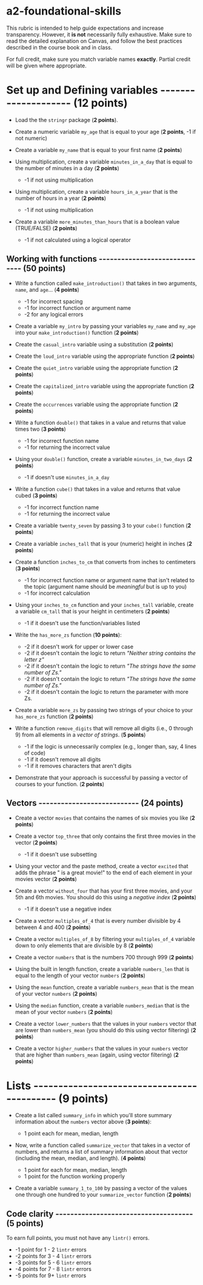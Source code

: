 # a2-foundational-skills
This rubric is intended to help guide expectations and increase transparency. However, it **is not** necessarily fully exhaustive. Make sure to read the detailed explanation on Canvas, and follow the best practices described in the course book and in class.

For full credit, make sure you match variable names **exactly**. Partial credit will be given where appropriate. 

# Set up and Defining variables -------------------- (**12 points**)
- Load the the `stringr` package (**2 points**).

- Create a numeric variable `my_age` that is equal to your age (**2 points**, -1 if not numeric)

- Create a variable `my_name` that is equal to your first name (**2 points**)

- Using multiplication, create a variable `minutes_in_a_day` that is equal to the number of minutes in a day (**2 points**)
    - -1 if not using multiplication
    
- Using multiplication, create a variable `hours_in_a_year` that is the number of hours in a year (**2 points**)
    - -1 if not using multiplication

- Create a variable `more_minutes_than_hours` that is a boolean value (TRUE/FALSE) (**2 points**)
    - -1 if not calculated using a logical operator

## Working with functions ------------------------------ (**50 points**)

- Write a function called `make_introduction()` that takes in two arguments, `name`, and `age`... (**4 points**)
  - -1 for incorrect spacing
  - -1 for incorrect function or argument name
  - -2 for any logical errors

- Create a variable `my_intro` by passing your variables `my_name` and `my_age` into your `make_introduction()` function (**2 points**)


- Create the `casual_intro` variable using a substitution (**2 points**)

- Create the `loud_intro` variable using the appropriate function (**2 points**)

- Create the `quiet_intro` variable using the appropriate function (**2 points**)

- Create the `capitalized_intro` variable using the appropriate function (**2 points**)

- Create the `occurrences` variable using the appropriate function (**2 points**)

- Write a function `double()` that takes in a value and returns that value times two (**3 points**)
    - -1 for incorrect function name
    - -1 for returning the incorrect value

- Using your `double()` function, create a variable `minutes_in_two_days` (**2 points**)
  - -1 if doesn't use `minutes_in_a_day`


- Write a function `cube()` that takes in a value and returns that value cubed (**3 points**)
    - -1 for incorrect function name
    - -1 for returning the incorrect value

- Create a variable `twenty_seven` by passing 3 to your `cube()` function (**2 points**)

- Create a variable `inches_tall` that is your (numeric) height in inches (**2 points**)

- Create a function `inches_to_cm` that converts from inches to centimeters (**3 points**)
  - -1 for incorrect function name or argument name that isn't related to the topic (argument name should be _meaningful_ but is up to you)
  - -1 for incorrect calculation

- Using your `inches_to_cm` function and your `inches_tall` variable, create a variable `cm_tall` that is your height in centimeters (**2 points**)
  - -1 if it doesn't use the function/variables listed

- Write the `has_more_zs` function (**10 points**):
  - -2 if it doesn't work for upper or lower case
  - -2 if it doesn't contain the logic to return _"Neither string contains the letter z"_
  - -2 if it doesn't contain the logic to return _"The strings have the same number of Zs."_
  - -2 if it doesn't contain the logic to return _"The strings have the same number of Zs."_
  - -2 if it doesn't contain the logic to return the parameter with more Zs.

- Create a variable `more_zs` by passing two strings of your choice to your `has_more_zs` function (**2 points**)

- Write a function `remove_digits` that will remove all digits (i.e., 0 through 9) from all elements in a *vector of strings*. (**5 points**)
  - -1 if the logic is unnecessarily complex (e.g., longer than, say, 4 lines of code)
  - -1 if it doesn't remove all digits
  - -1 if it removes characters that aren't digits

- Demonstrate that your approach is successful by passing a vector of courses to your function. (**2 points**)

## Vectors --------------------------- (**24 points**)

- Create a vector `movies` that contains the names of six movies you like (**2 points**)

- Create a vector `top_three` that only contains the first three movies in the vector (**2 points**) 
  - -1 if it doesn't use subsetting

- Using your vector and the paste method, create a vector `excited` that adds the phrase " is a great movie!" to the end of each element in your movies vector (**2 points**)

- Create a vector `without_four` that has your first three movies, and your 5th and 6th movies. You should do this using a _negative index_ (**2 points**)
  - -1 if it doesn't use a negative index

- Create a vector `multiples_of_4` that is every number divisible by 4 between 4 and 400 (**2 points**)

- Create a vector `multiples_of_8` by filtering your `multiples_of_4` variable down to only elements that are divisible by 8 (**2 points**)


- Create a vector `numbers` that is the numbers 700 through 999  (**2 points**)

- Using the built in length function, create a variable `numbers_len` that is equal to the length of your vector `numbers` (**2 points**)

- Using the `mean` function, create a variable `numbers_mean` that is the mean of your vector `numbers` (**2 points**)

- Using the `median` function, create a variable `numbers_median` that is the mean of your vector `numbers` (**2 points**)

- Create a vector `lower_numbers` that the values in your `numbers` vector that are lower than `numbers_mean` (you should do this using vector filtering) (**2 points**)

- Create a vector `higher_numbers` that the values in your `numbers` vector that are higher than `numbers_mean` (again, using vector filtering)
(**2 points**)
  
# Lists ------------------------------------------- (**9 points**)

- Create a list called `summary_info` in which you'll store summary information about the `numbers` vector above (**3 points**):
  - 1 point each for mean, median, length


- Now, write a function called `summarize_vector` that takes in a vector of numbers, and returns a list of summary information about that vector (including the mean, median, and length). (**4 points**)
  - 1 point for each for mean, median, length
  - 1 point for the function working properly

- Create a variable `summary_1_to_100` by passing a vector of the values one through one hundred to your `summarize_vector` function (**2 points**)

## Code clarity ------------------------------------- (**5 points**)
To earn full points, you must not have any `lintr()` errors. 
- -1 point for 1 - 2 `lintr` errors
- -2 points for 3 - 4 `lintr` errors
- -3 points for 5 - 6 `lintr` errors
- -4 points for 7 - 8 `lintr` errors
- -5 points for 9+ `lintr` errors
